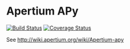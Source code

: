 Apertium APy
============

[![Build Status](https://travis-ci.org/apertium/apertium-apy.svg)](https://travis-ci.org/apertium/apertium-apy)
[![Coverage Status](https://coveralls.io/repos/github/apertium/apertium-apy/badge.svg?branch=master)](https://coveralls.io/github/apertium/apertium-apy?branch=master)

See http://wiki.apertium.org/wiki/Apertium-apy
